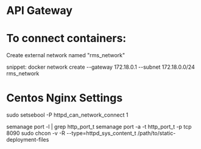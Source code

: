 # API Gateway

# To connect containers:
Create external network named "rms_network"

snippet:
docker network create --gateway 172.18.0.1 --subnet 172.18.0.0/24 rms_network

# Centos Nginx Settings
sudo setsebool -P httpd_can_network_connect 1

semanage port -l | grep http_port_t
semanage port -a -t http_port_t  -p tcp 8090
sudo chcon -v -R --type=httpd_sys_content_t /path/to/static-deployment-files
